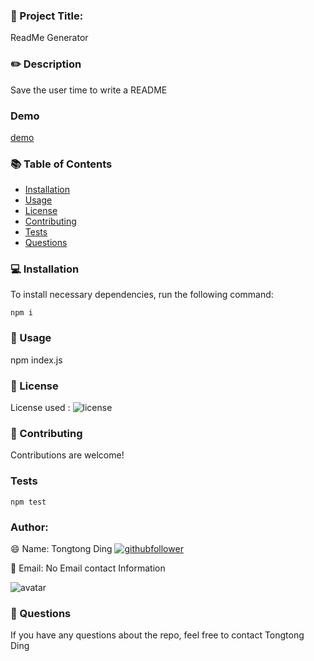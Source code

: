 

### :dart: Project Title:
ReadMe Generator 
### :pencil2: Description
Save the user time to write a README 
### Demo
[demo](https://drive.google.com/file/d/1WbRGSQLiazVvSYBrHnBJz_RSpMw1fNJW/view)

### :books: Table of Contents

* [Installation](#installation)
* [Usage](#usage)
* [License](#license)
* [Contributing](#contributing)
* [Tests](#tests)
* [Questions](#questions)

### <a name="installation"></a> :computer: Installation

To install necessary dependencies, run the following command:

``` npm i ```


### <a name="usage"></a> :floppy_disk: Usage
npm index.js 

### <a name="license"></a> :book: License
License used : ![license](https://img.shields.io/badge/license-MIT-GREEN)

### <a name="contributing"></a> :handshake: Contributing
 Contributions are welcome! 

### <a name="tests"></a> Tests
``` npm test ``` 

  
### Author:
:smile: Name: Tongtong Ding [![githubfollower](https://img.shields.io/github/followers/tongtongding?style=social)](https://github.com/tongtongding?tab=followers)

:e-mail: Email: No Email contact Information

  <img src="https://avatars2.githubusercontent.com/u/59786540?v=4" alt="avatar">

### <a name="questions"></a> :poultry_leg: Questions 

  If you have any questions about the repo, feel free to contact Tongtong Ding
  



